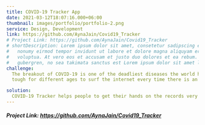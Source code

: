 ```yaml
---
title: COVID-19 Tracker App
date: 2021-03-12T18:07:16.000+06:00
thumbnail: images/portfolio/portfolio-2.png
service: Design, Development
link: https://github.com/AynaJain/Covid19_Tracker
# Project Link: https://github.com/AynaJain/Covid19_Tracker
# shortDescription: Lorem ipsum dolor sit amet, consetetur sadipscing elitr, sed diam
#   nonumy eirmod tempor invidunt ut labore et dolore magna aliquyam erat, sed diam
#   voluptua. At vero eos et accusam et justo duo dolores et ea rebum. Stet clita kasd
#   gubergren, no sea takimata sanctus est Lorem ipsum dolor sit amet lorem ipsum dolor.
challenge:
  The breakout of COVID-19 is one of the deadliest diseases the world has ever seen, as you are well aware. Therefore, it becomes 
  tough for different ages to surf the internet every time there is an increment or decrement in the number of COVID cases.

solution: 
  COVID-19 Tracker helps people to get their hands on the records very quickly as this app provides reeal-time updates on the number of increasing or decreasing cases along with the number of active cases and number of deaths in particular state of India.
---
```

##### Project Link: https://github.com/AynaJain/Covid19_Tracker
